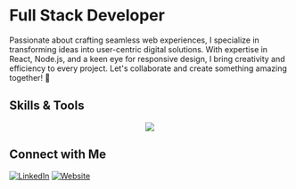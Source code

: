 # Full Stack Developer

Passionate about crafting seamless web experiences, I specialize in transforming ideas into user-centric digital solutions. With expertise in React, Node.js, and a keen eye for responsive design, I bring creativity and efficiency to every project. Let's collaborate and create something amazing together! 🚀

## Skills & Tools

<p align="center">
  <a href="https://skillicons.dev">
    <img src="https://skillicons.dev/icons?i=github,git,vscode,html,css,sass,bootstrap,js,jquery,jest,mongodb,mysql,nextjs,express,react,nodejs,babel,webpack,sequelize,apollo,graphql" />
  </a>
</p>

## Connect with Me

[![LinkedIn](https://img.shields.io/badge/LinkedIn-Profile-blue?style=flat-square&logo=linkedin)](https://www.linkedin.com/in/jaydentaylordev/)
[![Website](https://img.shields.io/badge/Website-Portfolio-yellow?style=flat-square&logo=appveyor)](https://yourwebsite.com)




